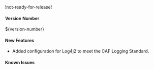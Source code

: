 !not-ready-for-release!

#### Version Number
${version-number}

#### New Features
- Added configuration for Log4j2 to meet the CAF Logging Standard.

#### Known Issues
